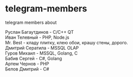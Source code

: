 # telegram-members
telegram members about

Руслан Багаутдинов - С/C++ QT   
Иван Телевный - PHP, Node.js    
Mr. Best - кладу плитку, клею обои, крашу стены, дорого.  
Дмитрий Сератила - MSSQL OLAP   
Гуров Михаил - MSSQL, Golang, C   
Бабив Сергей - C#, Golang   
Артем Чернов - PHP    
Белов Дмитрий - C#    
